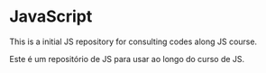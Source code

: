 # JavaScript
This is a initial JS repository for consulting codes along JS course.

Este é um repositório de JS para usar ao longo do curso de JS.
